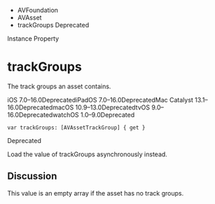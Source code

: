 

- AVFoundation
- AVAsset
-  trackGroups Deprecated

Instance Property

# trackGroups

The track groups an asset contains.

iOS 7.0–16.0DeprecatediPadOS 7.0–16.0DeprecatedMac Catalyst 13.1–16.0DeprecatedmacOS 10.9–13.0DeprecatedtvOS 9.0–16.0DeprecatedwatchOS 1.0–9.0Deprecated

``` source
var trackGroups: [AVAssetTrackGroup] { get }
```

Deprecated

Load the value of trackGroups asynchronously instead.

## Discussion

This value is an empty array if the asset has no track groups.

